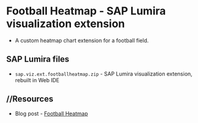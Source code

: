 Football Heatmap - SAP Lumira visualization extension
=================================================
 * A custom heatmap chart extension for a football field.

SAP Lumira files
-----------
* `sap.viz.ext.footballheatmap.zip` - SAP Lumira visualization extension, rebuilt in Web IDE


//Resources
-----------
* Blog post - [Football Heatmap](http://scn.sap.com/community/lumira/blog/2015/06/30/football-heatmap-extension-for-sap-lumira)

